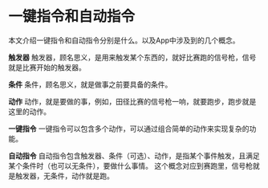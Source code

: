 # 一键指令和自动指令

本文介绍一键指令和自动指令分别是什么。以及App中涉及到的几个概念。

**触发器**
触发器，顾名思义，是用来触发某个东西的，就好比赛跑的信号枪，信号就是比赛开始的触发器。

**条件**
条件，顾名思义，就是做事之前要具备的条件。

**动作**
动作，就是要做的事，例如，田径比赛的信号枪一响，就要跑步，跑步就是这里的动作。

**一键指令**
一键指令可以包含多个动作，可以通过组合简单的动作来实现复杂的功能。

**自动指令**
自动指令包含触发器、条件（可选）、动作，是指某个事件触发，且满足某个条件时（也可以无条件），要做什么事情。
这个概念对应到赛跑里，信号枪就是触发器，无条件，动作就是跑。

